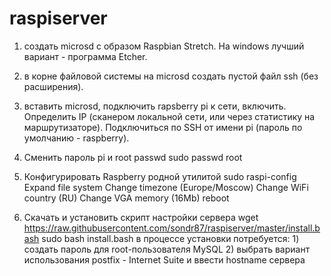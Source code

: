 # raspiserver

1. создать microsd с образом Raspbian Stretch. На windows лучший вариант - программа Etcher.

2. в корне файловой системы на microsd создать пустой файл ssh (без расширения).

3. вставить microsd, подключить rapsberry pi к сети, включить. Определить IP (сканером локальной сети, или через статистику на маршрутизаторе). Подключиться по SSH от имени pi (пароль по умолчанию - raspberry).

3. Сменить пароль pi и root
		passwd
		sudo passwd root

4. Конфигурировать Raspberry родной утилитой 
		sudo raspi-config
			Expand file system
			Change timezone (Europe/Moscow)
			Change WiFi country (RU)
			Change VGA memory (16Mb)
		reboot

5. Скачать и установить скрипт настройки сервера
		wget https://raw.githubusercontent.com/sondr87/raspiserver/master/install.bash
		sudo bash install.bash
		в процессе установки потребуется:
			1) создать пароль для root-пользователя MySQL
			2) выбрать вариант использования postfix - Internet Suite и ввести hostname сервера

